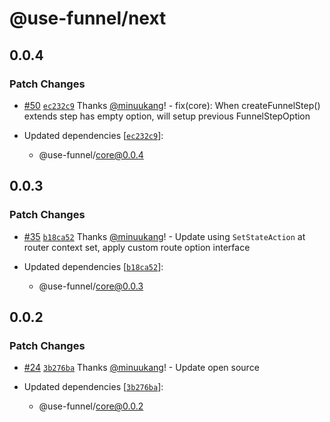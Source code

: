 # @use-funnel/next

## 0.0.4

### Patch Changes

- [#50](https://github.com/toss/use-funnel/pull/50) [`ec232c9`](https://github.com/toss/use-funnel/commit/ec232c9116775ac835a029304925e6bbe14752e9) Thanks [@minuukang](https://github.com/minuukang)! - fix(core): When createFunnelStep() extends step has empty option, will setup previous FunnelStepOption

- Updated dependencies [[`ec232c9`](https://github.com/toss/use-funnel/commit/ec232c9116775ac835a029304925e6bbe14752e9)]:
  - @use-funnel/core@0.0.4

## 0.0.3

### Patch Changes

- [#35](https://github.com/toss/use-funnel/pull/35) [`b18ca52`](https://github.com/toss/use-funnel/commit/b18ca527c98cd1389654de65f4d371169a1a5731) Thanks [@minuukang](https://github.com/minuukang)! - Update using `SetStateAction` at router context set, apply custom route option interface

- Updated dependencies [[`b18ca52`](https://github.com/toss/use-funnel/commit/b18ca527c98cd1389654de65f4d371169a1a5731)]:
  - @use-funnel/core@0.0.3

## 0.0.2

### Patch Changes

- [#24](https://github.com/toss/use-funnel/pull/24) [`3b276ba`](https://github.com/toss/use-funnel/commit/3b276ba219bd67d1ec013760140b0d27eec53c01) Thanks [@minuukang](https://github.com/minuukang)! - Update open source

- Updated dependencies [[`3b276ba`](https://github.com/toss/use-funnel/commit/3b276ba219bd67d1ec013760140b0d27eec53c01)]:
  - @use-funnel/core@0.0.2
